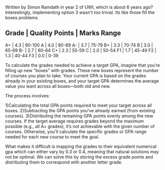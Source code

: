 Written by Simon Ramdath in year 2 of UWI, which is about 6 years ago? Interestingly, implementing option 3 wasn't too trivial. Its like those fill the boxes problems.

Grade   | Quality Points | Marks Range
--------------------------------------
A+      | 4.3            | 90-100
A       | 4.0            | 80-89
A-      | 3.7            | 75-79
B+      | 3.3            | 70-74
B       | 3.0            | 65-69
B-      | 2.7            | 60-64
C+      | 2.3            | 55-59
C       | 2.0            | 50-54
F1      | 1.7            | 45-49
F2      | 1.3            | 40-44
F3      | 0.0            | 0-39



To calculate the grades needed to achieve a target GPA, imagine that you’re filling up new "boxes" with grades. These new boxes represent the number of courses you plan to take. Your current GPA is based on the grades already in your existing boxes, and your target GPA determines the average value you want across all boxes—both old and new.

The process involves:

1)Calculating the total GPA points required to meet your target across all boxes.
2)Subtracting the GPA points you’ve already earned (from existing courses).
3)Distributing the remaining GPA points evenly among the new courses.
If the target average requires grades beyond the maximum possible (e.g., all A+ grades), it’s not achievable with the given number of courses. Otherwise, you'll calculate the specific grades or GPA range needed for each new course to meet the goal.

What makes it difficult is mapping the grades to their equivalent numerical gpa which can either vary by 0.3 or 0.4, meaning that natural solutions may not be optimal. We can solve this by storing the excess grade points and distributing them to correspond with another letter grade.



